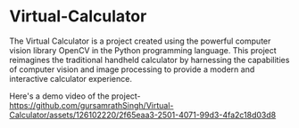 # Virtual-Calculator


The Virtual Calculator is a project created using the powerful computer vision library OpenCV in the Python programming language. This project reimagines the traditional handheld calculator by harnessing the capabilities of computer vision and image processing to provide a modern and interactive calculator experience.

Here's a demo video of the project-
https://github.com/gursamrathSingh/Virtual-Calculator/assets/126102220/2f65eaa3-2501-4071-99d3-4fa2c18d03d8

